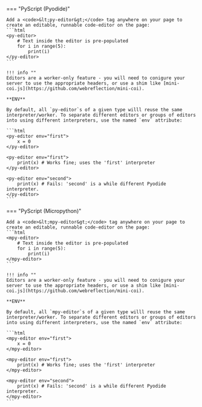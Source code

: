 === "PyScript (Pyodide)"

    Add a <code>&lt;py-editor&gt;</code> tag anywhere on your page to create an editable, runnable code-editor on the page:
    ```html
    <py-editor>
        # Text inside the editor is pre-populated
        for i in range(5):
            print(i)
    </py-editor>
    ```

    !!! info ""
    Editors are a worker-only feature - you will need to conigure your server to use the appropriate headers, or use a shim like [mini-coi.js](https://github.com/webreflection/mini-coi).

    **ENV**

    By default, all `py-editor`s of a given type willl reuse the same interpreter/worker. To separate different editors or groups of editors into using different interpreters, use the named `env` attribute:

    ```html
    <py-editor env="first">
        x = 0
    </py-editor>

    <py-editor env="first">
        print(x) # Works fine; uses the 'first' interpreter
    </py-editor>

    <py-editor env="second">
        print(x) # Fails: 'second' is a while different Pyodide interpreter.
    </py-editor>
    ```

=== "PyScript (Micropython)"

    Add a <code>&lt;mpy-editor&gt;</code> tag anywhere on your page to create an editable, runnable code-editor on the page:
    ```html
    <mpy-editor>
        # Text inside the editor is pre-populated
        for i in range(5):
            print(i)
    </mpy-editor>
    ```

    !!! info ""
    Editors are a worker-only feature - you will need to conigure your server to use the appropriate headers, or use a shim like [mini-coi.js](https://github.com/webreflection/mini-coi).

    **ENV**

    By default, all `mpy-editor`s of a given type willl reuse the same interpreter/worker. To separate different editors or groups of editors into using different interpreters, use the named `env` attribute:

    ```html
    <mpy-editor env="first">
        x = 0
    </mpy-editor>

    <mpy-editor env="first">
        print(x) # Works fine; uses the 'first' interpreter
    </mpy-editor>

    <mpy-editor env="second">
        print(x) # Fails: 'second' is a while different Pyodide interpreter.
    </mpy-editor>
    ```